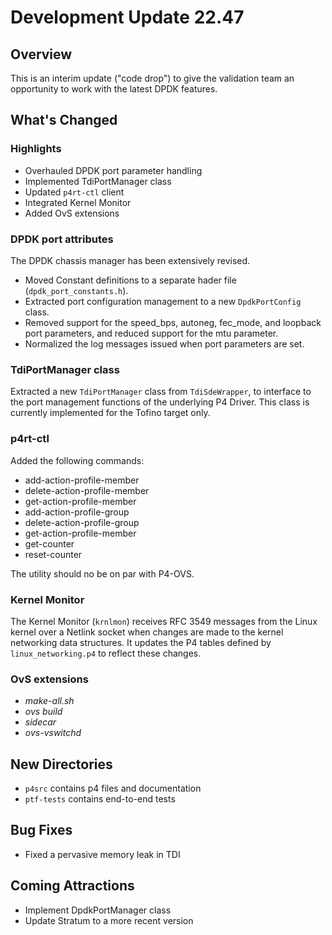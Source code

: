 # Development Update 22.47

## Overview

This is an interim update ("code drop") to give the validation team
an opportunity to work with the latest DPDK features.

## What's Changed

### Highlights

- Overhauled DPDK port parameter handling
- Implemented TdiPortManager class
- Updated `p4rt-ctl` client
- Integrated Kernel Monitor
- Added OvS extensions

### DPDK port attributes

The DPDK chassis manager has been extensively revised.

- Moved Constant definitions to a separate hader file (`dpdk_port_constants.h`).
- Extracted port configuration management to a new `DpdkPortConfig` class.
- Removed support for the speed_bps, autoneg, fec_mode, and loopback port
  parameters, and reduced support for the mtu parameter.
- Normalized the log messages issued when port parameters are set.

### TdiPortManager class

Extracted a new `TdiPortManager` class from `TdiSdeWrapper`, to interface
to the port management functions of the underlying P4 Driver. This class is
currently implemented for the Tofino target only.

### p4rt-ctl

Added the following commands:

- add-action-profile-member
- delete-action-profile-member
- get-action-profile-member
- add-action-profile-group
- delete-action-profile-group
- get-action-profile-member
- get-counter
- reset-counter

The utility should no be on par with P4-OVS.

### Kernel Monitor

The Kernel Monitor (`krnlmon`) receives RFC 3549 messages from the Linux
kernel over a Netlink socket when changes are made to the kernel networking
data structures. It updates the P4 tables defined by `linux_networking.p4`
to reflect these changes.

### OvS extensions

- _make-all.sh_
- _ovs build_
- _sidecar_
- _ovs-vswitchd_

## New Directories

- `p4src` contains p4 files and documentation
- `ptf-tests` contains end-to-end tests

## Bug Fixes

- Fixed a pervasive memory leak in TDI

## Coming Attractions

- Implement DpdkPortManager class
- Update Stratum to a more recent version
